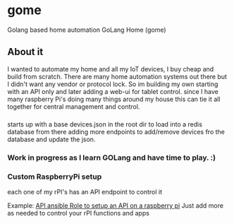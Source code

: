 # gome
Golang based home automation
GoLang Home (gome)

## About it
   I wanted to automate my home and all my IoT devices, I buy cheap and build from scratch.  There are many home
   automation systems out there but I didn't want any vendor or protocol lock. So im building my own starting with an 
   API only and later adding a web-ui for tablet control. since I have many raspberry Pi's doing many things around my 
   house this can tie it all together for central management and control. 

   
###
   starts up with a base devices.json in the root dir to load into a redis database from there adding more endpoints
   to add/remove devices fro the database and update the json.
   

### Work in progress as I learn GOLang and have time to play. :)

### Custom RaspberryPi setup
   
   each one of my rPI's has an API endpoint to control it
   
   Example:  [API ansible Role to setup an API on a raspberry pi](https://github.com/RebelIT/ansible-piDAK)  Just add 
   more as needed to control your rPI functions and apps
 
